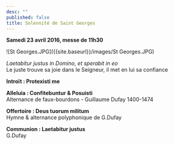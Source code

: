 ```yaml
---
desc: ""
published: false
title: Solennité de Saint Georges
---
```

**Samedi 23 avril 2016, messe de 11h30**

![St Georges.JPG]({{site.baseurl}}/images/St Georges.JPG)

*Laetabitur justus in Domino, et sperabit in eo*  
Le juste trouve sa joie dans le Seigneur, il met en lui sa confiance

**Introït : Protexisti me**

**Alleluia : Confitebuntur & Posuisti**  
Alternance de faux-bourdons - Guillaume Dufay 1400-1474

**Offertoire : Deus tuorum militum**  
Hymne & alternance polyphonique de G.Dufay

**Communion : Laetabitur justus**  
G.Dufay
